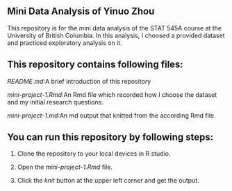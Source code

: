 ## Mini Data Analysis of Yinuo Zhou

This repository is for the mini data analysis of the STAT 545A course at the University of British Columbia. In this analysis, I choosed a provided dataset and practiced exploratory analysis on it.

## This repository contains following files:

*README.md*:A brief introduction of this repository

*mini-project-1.Rmd*:An Rmd file which recorded how I choose the dataset and my initial research questions.

*mini-project-1.md*:An md output that knitted from the according Rmd file.

## You can run this repository by following steps:

1.  Clone the repository to your local devices in R studio.

2.  Open the *mini-project-1.Rmd* file.

3.  Click the *knit* button at the upper left corner and get the output.
